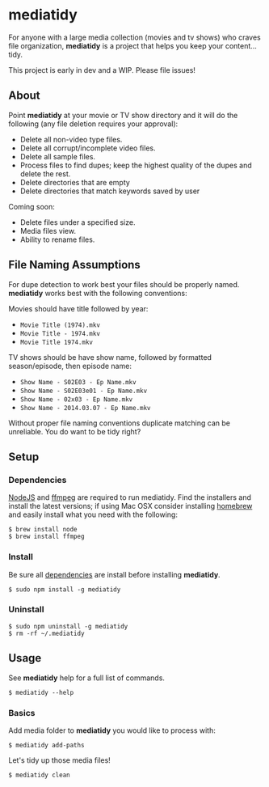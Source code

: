 # mediatidy

For anyone with a large media collection (movies and tv shows) who craves file organization,
**mediatidy** is a project that helps you keep your content... tidy.

This project is early in dev and a WIP. Please file issues!

## About

Point **mediatidy** at your movie or TV show directory and it will do the following (any file deletion requires your approval):
* Delete all non-video type files.
* Delete all corrupt/incomplete video files.
* Delete all sample files.
* Process files to find dupes; keep the highest quality of the dupes and delete the rest.
* Delete directories that are empty
* Delete directories that match keywords saved by user

Coming soon:
* Delete files under a specified size.
* Media files view.
* Ability to rename files.

## File Naming Assumptions

For dupe detection to work best your files should be properly named.  **mediatidy** works best with the following conventions:

Movies should have title followed by year:
* `Movie Title (1974).mkv`
* `Movie Title - 1974.mkv`
* `Movie Title 1974.mkv`

TV shows should be have show name, followed by formatted season/episode, then episode name:
* `Show Name - S02E03 - Ep Name.mkv`
* `Show Name - S02E03e01 - Ep Name.mkv`
* `Show Name - 02x03 - Ep Name.mkv`
* `Show Name - 2014.03.07 - Ep Name.mkv`

Without proper file naming conventions duplicate matching can be unreliable.  You do want to be tidy right?

## Setup
### Dependencies

[NodeJS](http://nodejs.org/) and [ffmpeg](https://www.ffmpeg.org/) are required to run mediatidy. Find the installers and install the latest versions; if using Mac OSX consider installing [homebrew](http://brew.sh/) and easily install what you need with the following:  


```
$ brew install node
$ brew install ffmpeg
```

### Install

Be sure all [dependencies](#Dependencies) are install before installing **mediatidy**.

```
$ sudo npm install -g mediatidy
```

### Uninstall

```
$ sudo npm uninstall -g mediatidy
$ rm -rf ~/.mediatidy
```

## Usage
See **mediatidy** help for a full list of commands.

```
$ mediatidy --help
```

### Basics

Add media folder to **mediatidy** you would like to process with:

```
$ mediatidy add-paths
```

Let's tidy up those media files!

```
$ mediatidy clean
```
